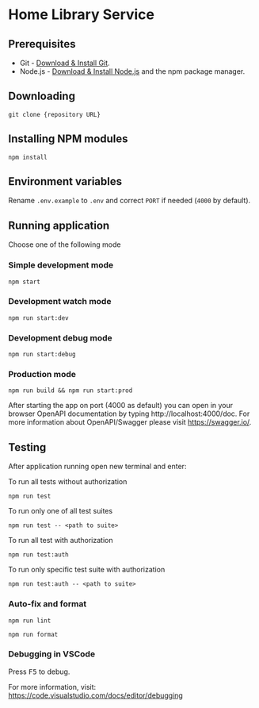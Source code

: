 # Home Library Service

## Prerequisites

- Git - [Download & Install Git](https://git-scm.com/downloads).
- Node.js - [Download & Install Node.js](https://nodejs.org/en/download/) and the npm package manager.

## Downloading

```
git clone {repository URL}
```

## Installing NPM modules
```
npm install
```
## Environment variables
Rename `.env.example` to `.env` and correct `PORT` if needed (`4000` by default).

## Running application
Choose one of the following mode
### Simple development mode
`npm start`
### Development watch mode
`npm run start:dev`
### Development debug mode
`npm run start:debug`
### Production mode
`npm run build && npm run start:prod`

After starting the app on port (4000 as default) you can open
in your browser OpenAPI documentation by typing http://localhost:4000/doc.
For more information about OpenAPI/Swagger please visit https://swagger.io/.

## Testing

After application running open new terminal and enter:

To run all tests without authorization

```
npm run test
```

To run only one of all test suites

```
npm run test -- <path to suite>
```

To run all test with authorization

```
npm run test:auth
```

To run only specific test suite with authorization

```
npm run test:auth -- <path to suite>
```

### Auto-fix and format

```
npm run lint
```

```
npm run format
```

### Debugging in VSCode

Press <kbd>F5</kbd> to debug.

For more information, visit: https://code.visualstudio.com/docs/editor/debugging
